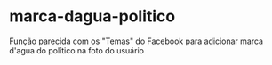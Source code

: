 # marca-dagua-politico
Função parecida com os "Temas" do Facebook para adicionar marca d'agua do político na foto do usuário
